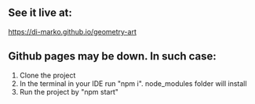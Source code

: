 ## See it live at:

https://di-marko.github.io/geometry-art

## Github pages may be down. In such case:
1. Clone the project
2. In the terminal in your IDE run "npm i". node_modules folder will install
3. Run the project by "npm start"
